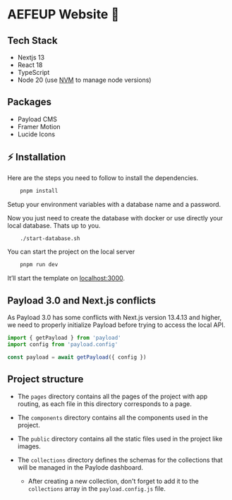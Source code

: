 # AEFEUP Website 🚀

## Tech Stack

- Nextjs 13
- React 18
- TypeScript
- Node 20 (use [NVM](https://github.com/nvm-sh/nvm) to manage node versions)

## Packages

- Payload CMS
- Framer Motion
- Lucide Icons

## ⚡ Installation

Here are the steps you need to follow to install the dependencies.

```bash
    pnpm install
```

Setup your environment variables with a database name and a password.

Now you just need to create the database with docker or use directly your local database. Thats up to you.

```bash
    ./start-database.sh
```

You can start the project on the local server

```bash
    pnpm run dev
```

It’ll start the template on [localhost:3000](http://localhost:3000).

## Payload 3.0 and Next.js conflicts

As Payload 3.0 has some conflicts with Next.js version 13.4.13 and higher, we need to properly initialize Payload before trying to access the local API.

```typescript
import { getPayload } from 'payload'
import config from 'payload.config'

const payload = await getPayload({ config })
```

## Project structure

- The `pages` directory contains all the pages of the project with app routing, as each file in this directory corresponds to a page.

- The `components` directory contains all the components used in the project.

- The `public` directory contains all the static files used in the project like images.

- The `collections` directory defines the schemas for the collections that will be managed in the Paylode dashboard.
  - After creating a new collection, don't forget to add it to the `collections` array in the `payload.config.js` file.
